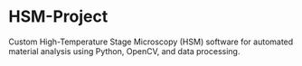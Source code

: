 # HSM-Project
Custom High-Temperature Stage Microscopy (HSM) software for automated material analysis using Python, OpenCV, and data processing.
